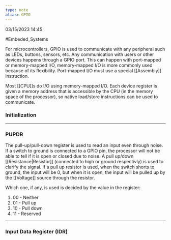 ```yaml
---
type: note
alias: GPIO
---
```

03/15/2023 14:45

  #Embeded_Systems 

For microcontrollers, GPIO is used to communicate with any peripheral such as LEDs, buttons, sensors, etc. Any communication with users or other devices happens through a GPIO port. This can happen with port-mapped or memory-mapped I/O, memory-mapped I/O is more commonly used because of its flexibility. Port-mapped I/O must use a special [[Assembly]] instruction.

Most [[CPU]]s do I/O using memory-mapped I/O. Each device register is given a memory address that is accessible by the CPU (in the memory space of the processor), so native load/store instructions can be used to communicate.


### Initialization



---
### PUPDR
The pull-up/pull-down register is used to read an input even through noise. If a switch to ground is connected to a GPIO pin, the processor will not be able to tell if it is open or closed due to noise. A pull up/down [[Resistance|Resistor]] (connected to high or ground respectivly) is used to clarify the signal. If a pull up resistor is used, when the switch shorts to ground, the input will be 0, but when it is open, the input will be pulled up by the [[Voltage]] source through the resistor.

Which one, if any, is used is decided by the value in the register:
1. 00 - Neither
2. 01 - Pull up
3. 10 - Pull down
4. 11 - Reserved

---

### Input Data Register (IDR)
